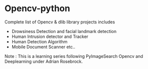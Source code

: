 # Opencv-python
Complete list of Opencv & dlib library projects
includes
- Drowsiness Detection and facial landmark detection
- Human Intrusion detector and Tracker
- Human Detection Algorithm
- Mobile Document Scanner etc..

Note : This is a learning series following PyImageSearch Opencv and Deeplearning under Adrian Rosebrock.
